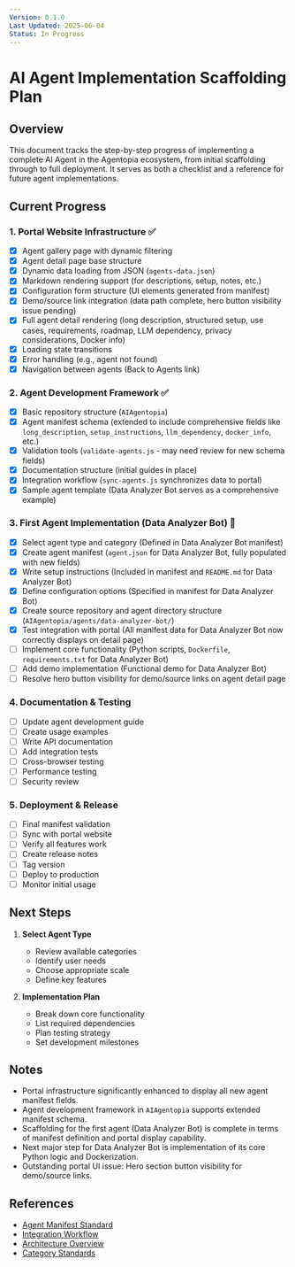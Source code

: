 ```yaml
---
Version: 0.1.0
Last Updated: 2025-06-04
Status: In Progress
---
```


# AI Agent Implementation Scaffolding Plan

## Overview

This document tracks the step-by-step progress of implementing a complete AI Agent in the Agentopia ecosystem, from initial scaffolding through to full deployment. It serves as both a checklist and a reference for future agent implementations.

## Current Progress

### 1. Portal Website Infrastructure ✅

- [x] Agent gallery page with dynamic filtering
- [x] Agent detail page base structure
- [x] Dynamic data loading from JSON (`agents-data.json`)
- [x] Markdown rendering support (for descriptions, setup, notes, etc.)
- [x] Configuration form structure (UI elements generated from manifest)
- [x] Demo/source link integration (data path complete, hero button visibility issue pending)
- [x] Full agent detail rendering (long description, structured setup, use cases, requirements, roadmap, LLM dependency, privacy considerations, Docker info)
- [x] Loading state transitions
- [x] Error handling (e.g., agent not found)
- [x] Navigation between agents (Back to Agents link)

### 2. Agent Development Framework ✅

- [x] Basic repository structure (`AIAgentopia`)
- [x] Agent manifest schema (extended to include comprehensive fields like `long_description`, `setup_instructions`, `llm_dependency`, `docker_info`, etc.)
- [x] Validation tools (`validate-agents.js` - may need review for new schema fields)
- [x] Documentation structure (initial guides in place)
- [x] Integration workflow (`sync-agents.js` synchronizes data to portal)
- [x] Sample agent template (Data Analyzer Bot serves as a comprehensive example)

### 3. First Agent Implementation (Data Analyzer Bot) 🚧

- [x] Select agent type and category (Defined in Data Analyzer Bot manifest)
- [x] Create agent manifest (`agent.json` for Data Analyzer Bot, fully populated with new fields)
- [x] Write setup instructions (Included in manifest and `README.md` for Data Analyzer Bot)
- [x] Define configuration options (Specified in manifest for Data Analyzer Bot)
- [x] Create source repository and agent directory structure (`AIAgentopia/agents/data-analyzer-bot/`)
- [x] Test integration with portal (All manifest data for Data Analyzer Bot now correctly displays on detail page)
- [ ] Implement core functionality (Python scripts, `Dockerfile`, `requirements.txt` for Data Analyzer Bot)
- [ ] Add demo implementation (Functional demo for Data Analyzer Bot)
- [ ] Resolve hero button visibility for demo/source links on agent detail page

### 4. Documentation & Testing

- [ ] Update agent development guide
- [ ] Create usage examples
- [ ] Write API documentation
- [ ] Add integration tests
- [ ] Cross-browser testing
- [ ] Performance testing
- [ ] Security review

### 5. Deployment & Release

- [ ] Final manifest validation
- [ ] Sync with portal website
- [ ] Verify all features work
- [ ] Create release notes
- [ ] Tag version
- [ ] Deploy to production
- [ ] Monitor initial usage

## Next Steps

1. **Select Agent Type**

   - Review available categories
   - Identify user needs
   - Choose appropriate scale
   - Define key features

2. **Implementation Plan**
   - Break down core functionality
   - List required dependencies
   - Plan testing strategy
   - Set development milestones

## Notes

- Portal infrastructure significantly enhanced to display all new agent manifest fields.
- Agent development framework in `AIAgentopia` supports extended manifest schema.
- Scaffolding for the first agent (Data Analyzer Bot) is complete in terms of manifest definition and portal display capability.
- Next major step for Data Analyzer Bot is implementation of its core Python logic and Dockerization.
- Outstanding portal UI issue: Hero section button visibility for demo/source links.

## References

- [Agent Manifest Standard](./agent-manifest.md)
- [Integration Workflow](./integration-workflow.md)
- [Architecture Overview](./architecture.md)
- [Category Standards](../CATEGORY-STANDARDS.md)
